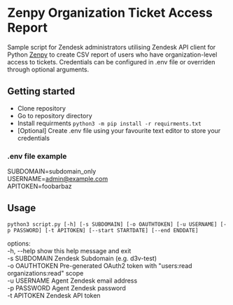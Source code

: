# Zenpy Organization Ticket Access Report

Sample script for Zendesk administrators utilising Zendesk API client for Python [Zenpy](https://github.com/facetoe/zenpy) to create CSV report of users who have organization-level access to tickets. Credentials can be configured in .env file or
overriden through optional arguments.

## Getting started

- Clone repository
- Go to repository directory
- Install requirments `python3 -m pip install -r requirments.txt`
- [Optional] Create .env file using your favourite text editor to store your credentials

### .env file example

SUBDOMAIN=subdomain_only \
USERNAME=admin@example.com \
APITOKEN=foobarbaz

## Usage

`python3 script.py [-h] [-s SUBDOMAIN] [-o OAUTHTOKEN] [-u USERNAME] [-p PASSWORD] [-t APITOKEN] [--start STARTDATE] [--end ENDDATE]`

options: \
-h, --help show this help message and exit \
-s SUBDOMAIN Zendesk Subdomain (e.g. d3v-test) \
-o OAUTHTOKEN Pre-generated OAuth2 token with "users:read organizations:read" scope \
-u USERNAME Agent Zendesk email address \
-p PASSWORD Agent Zendesk password \
-t APITOKEN Zendesk API token
